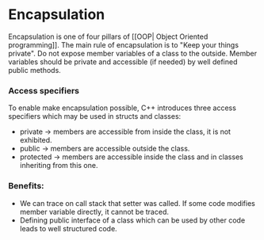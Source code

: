 # Encapsulation

Encapsulation is one of four pillars of [[OOP| Object Oriented programming]]. The main rule of encapsulation is to "Keep your things private". Do not expose member variables of a class to the outside. Member variables should be private and accessible (if needed) by well defined public methods.

### Access specifiers
To enable make encapsulation possible, C++ introduces three access specifiers which may be used in structs and classes: 
* private -> members are accessible from inside the class, it is not exhibited. 
* public -> members are accessible outside the class.  
* protected -> members are accessible inside the class and in classes inheriting from this one.  

### Benefits:  
* We can trace on call stack that setter was called. If some code modifies member variable directly, it cannot be traced. 
* Defining public interface of a class which can be used by other code leads to well structured code. 


